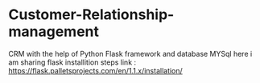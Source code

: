 # Customer-Relationship-management
CRM with the help of Python Flask framework and database MYSql
here i am sharing flask installition steps link :
https://flask.palletsprojects.com/en/1.1.x/installation/
